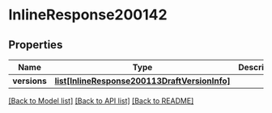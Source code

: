 # InlineResponse200142

## Properties
Name | Type | Description | Notes
------------ | ------------- | ------------- | -------------
**versions** | [**list[InlineResponse200113DraftVersionInfo]**](InlineResponse200113DraftVersionInfo.md) |  | [optional] 

[[Back to Model list]](../README.md#documentation-for-models) [[Back to API list]](../README.md#documentation-for-api-endpoints) [[Back to README]](../README.md)

